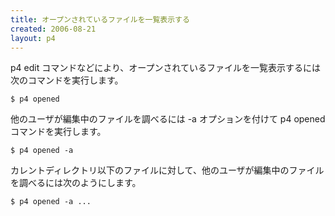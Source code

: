 ```yaml
---
title: オープンされているファイルを一覧表示する
created: 2006-08-21
layout: p4
---
```


p4 edit コマンドなどにより、オープンされているファイルを一覧表示するには次のコマンドを実行します。

```
$ p4 opened
```

他のユーザが編集中のファイルを調べるには -a オプションを付けて p4 opened コマンドを実行します。

```
$ p4 opened -a
```

カレントディレクトリ以下のファイルに対して、他のユーザが編集中のファイルを調べるには次のようにします。

```
$ p4 opened -a ...
```


